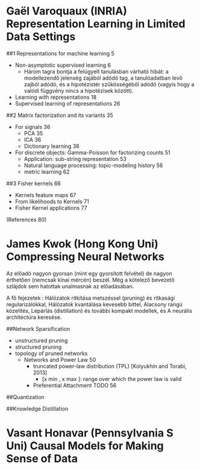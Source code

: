 # Gaël Varoquaux (INRIA) Representation Learning in Limited Data Settings

##1 Representations for machine learning 5

* Non-asymptotic supervised learning 6 
  * Három tagra bontja a felügyelt tanulásban várható hibát: 
  a modellezendő jelenség zajából adódó tag, a tanulóadatban levő zajból adódó,
  és a hipotézistér szűkösségéből adódó (vagyis hogy a valódi függvény nincs a
  hipotézisek között).  
* Learning with representations 18
* Supervised learning of representations 26

##2 Matrix factorization and its variants 35

* For signals 36
  * PCA 35
  * ICA 36
  * Dictionary learning 38
* For discrete objects: Gamma-Poisson for factorizing counts 51
  * Application: sub-string representation 53
  * Natural language processing: topic-modeling history 56
  * metric learning 62

##3 Fisher kernels 66

* Kernels feature maps 67
* From likelihoods to Kernels 71
* Fisher Kernel applications 77

(References 80)


# James Kwok (Hong Kong Uni) Compressing Neural Networks

Az előadó nagyon gyorsan (mint egy gyorsított felvétel) de nagyon érthetően
(nemcsak kínai mércén) beszél. Még a kötelező bevezető szlájdok sem hatottak
unalmasnak az előadásában.  

A fő fejezetek : 
Hálózatok ritkítása metszéssel (pruning)  és ritkasági regularizálókkal,
Hálózatok kvantálása kevesebb bittel, Alacsony rangú közelítés, 
Lepárlás (distillation) és további kompakt modellek, és 
A neurális architectúra keresése.  

##Network Sparsification

* unstructured pruning
* structured pruning
* topology of pruned networks
  * Networks and Power Law 50
    * truncated power-law distribution (TPL) [Kolyukhin and Torabi, 2013]
      * [x min , x max ]: range over which the power law is valid
    * Preferential Attachment TODO 56

##Quantization

##Knowledge Distillation


# Vasant Honavar (Pennsylvania S Uni) Causal Models for Making Sense of Data
